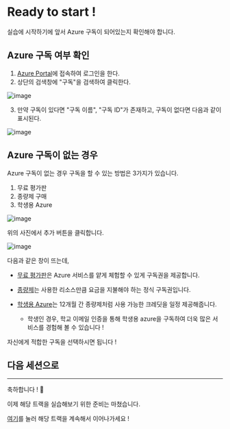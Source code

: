 # Ready to start !

실습에 시작하기에 앞서 Azure 구독이 되어있는지 확인해야 합니다.

## Azure 구독 여부 확인

1. [Azure Portal](https://portal.azure.com/)에 접속하여 로그인을 한다.
2. 상단의 검색창에 "구독"을 검색하여 클릭한다.

  ![image](https://github.com/seoharuss/Azure_ML_Service_Designer/assets/127467806/21f3424e-320d-4291-9903-5e4b0aba6989)

3. 만약 구독이 있다면 "구독 이름", "구독 ID"가 존재하고, 구독이 없다면 다음과 같이 표시된다.

  ![image](https://github.com/seoharuss/Azure_ML_Service_Designer/assets/127467806/7399bc29-f411-47ea-9dc2-59487c45f0ba)
<br>
## Azure 구독이 없는 경우

Azure 구독이 없는 경우 구독을 할 수 있는 방법은 3가지가 있습니다.
1. 무료 평가판
2. 종량제 구매
3. 학생용 Azure

![image](https://github.com/seoharuss/Azure_ML_Service_Designer/assets/127467806/e4929da2-eec8-47b7-b4da-1b2b15026e6f)

위의 사진에서 추가 버튼을 클릭합니다.

![image](https://github.com/seoharuss/Azure_ML_Service_Designer/assets/127467806/adb3a968-5c90-47f9-b88c-daadc7b034ac)

다음과 같은 창이 뜨는데,
- [무료 평가판](https://azure.microsoft.com/offers/MS-AZR-0044P)은 Azure 서비스를 얕게 체험할 수 있게 구독권을 제공합니다.
- [종량제](https://azure.microsoft.com/offers/MS-AZR-0003P)는 사용한 리소스만큼 요금을 지불해야 하는 정식 구독권입니다.
- [학생용 Azure](https://azure.microsoft.com/offers/MS-AZR-0170P)는 12개월 간 종량제처럼 사용 가능한 크레딧을 일정 제공해줍니다.
  
  - 학생인 경우, 학교 이메일 인증을 통해 학생용 azure을 구독하여 더욱 많은 서비스를 경험해 볼 수 있습니다 !

자신에게 적합한 구독을 선택하시면 됩니다 !


## 다음 세션으로
---
축하합니다 ! 👏

이제 해당 트랙을 실습해보기 위한 준비는 마쳤습니다.

[여기](./Session1.md)를 눌러 해당 트랙을 계속해서 이어나가세요 !
